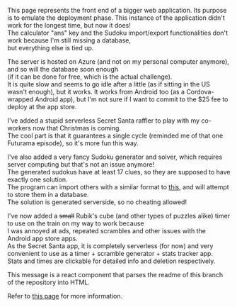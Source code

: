 This page represents the front end of a bigger web application.
Its purpose is to emulate the deployment phase. 
This instance of the application didn't work for the longest time, but now it does!  
The calculator "ans" key and the Sudoku import/export functionalities don't work because I'm still missing a database,  
but everything else is tied up.

The server is hosted on Azure (and not on my personal computer anymore), and so will the database soon enough  
(if it can be done for free, which is the actual challenge).  
It is quite slow and seems to go idle after a little (as if sitting in the US wasn't enough), but it works.
It works from Android too (as a Cordova-wrapped Android app), but I'm not sure if I want to commit to the $25 fee to deploy at the app store.

I've added a stupid serverless Secret Santa raffler to play with my co-workers now that Christmas is coming.  
The cool part is that it guarantees a single cycle (reminded me of that one Futurama episode), so it's more fun this way.

I've also added a very fancy Sudoku generator and solver, which requires server computing but that's not an issue anymore!  
The generated sudokus have at least 17 clues, so they are supposed to have exactly one solution.  
The program can import others with a similar format to [this](https://projecteuler.net/project/resources/p096_sudoku.txt), and will attempt to store them in a database.  
The solution is generated serverside, so no cheating allowed!

I've now added a <s>small</s> Rubik's cube (and other types of puzzles alike) timer to use on the train on my way to work because  
I was annoyed at ads, repeated scrambles and other issues with the Android app store apps.  
As the Secret Santa app, it is completely serverless (for now) and very convenient to use as a timer + scramble generator + stats tracker app.  
Stats and times are clickable for detailed info and deletion respectively.

This message is a react component that parses the readme of this branch of the repository into HTML.

Refer to [this page](https://github.com/Lucas1774/Web-app) for more information.

